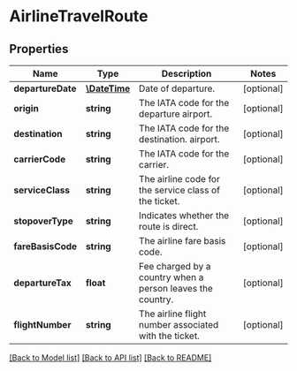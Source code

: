 # AirlineTravelRoute

## Properties
Name | Type | Description | Notes
------------ | ------------- | ------------- | -------------
**departureDate** | [**\DateTime**](\DateTime.md) | Date of departure. | [optional] 
**origin** | **string** | The IATA code for the departure airport. | [optional] 
**destination** | **string** | The IATA code for the destination. airport. | [optional] 
**carrierCode** | **string** | The IATA code for the carrier. | [optional] 
**serviceClass** | **string** | The airline code for the service class of the ticket. | [optional] 
**stopoverType** | **string** | Indicates whether the route is direct. | [optional] 
**fareBasisCode** | **string** | The airline fare basis code. | [optional] 
**departureTax** | **float** | Fee charged by a country when a person leaves the country. | [optional] 
**flightNumber** | **string** | The airline flight number associated with the ticket. | [optional] 

[[Back to Model list]](../README.md#documentation-for-models) [[Back to API list]](../README.md#documentation-for-api-endpoints) [[Back to README]](../README.md)


